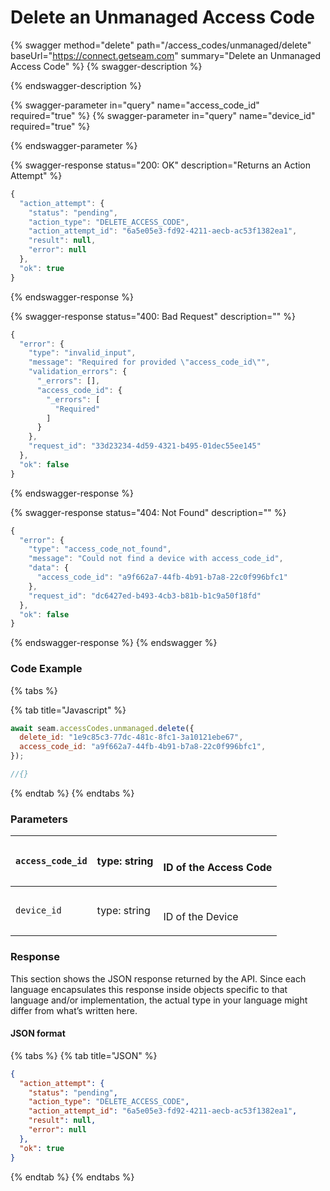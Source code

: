 # Delete an Unmanaged Access Code

{% swagger method="delete" path="/access_codes/unmanaged/delete" baseUrl="https://connect.getseam.com" summary="Delete an Unmanaged Access Code" %}
{% swagger-description %}

{% endswagger-description %}

{% swagger-parameter in="query" name="access_code_id" required="true" %}
{% swagger-parameter in="query" name="device_id" required="true" %}

{% endswagger-parameter %}

{% swagger-response status="200: OK" description="Returns an Action Attempt" %}

```javascript
{
  "action_attempt": {
    "status": "pending",
    "action_type": "DELETE_ACCESS_CODE",
    "action_attempt_id": "6a5e05e3-fd92-4211-aecb-ac53f1382ea1",
    "result": null,
    "error": null
  },
  "ok": true
}
```

{% endswagger-response %}

{% swagger-response status="400: Bad Request" description="" %}

```javascript
{
  "error": {
    "type": "invalid_input",
    "message": "Required for provided \"access_code_id\"",
    "validation_errors": {
      "_errors": [],
      "access_code_id": {
        "_errors": [
          "Required"
        ]
      }
    },
    "request_id": "33d23234-4d59-4321-b495-01dec55ee145"
  },
  "ok": false
}
```

{% endswagger-response %}

{% swagger-response status="404: Not Found" description="" %}

```javascript
{
  "error": {
    "type": "access_code_not_found",
    "message": "Could not find a device with access_code_id",
    "data": {
      "access_code_id": "a9f662a7-44fb-4b91-b7a8-22c0f996bfc1"
    },
    "request_id": "dc6427ed-b493-4cb3-b81b-b1c9a50f18fd"
  },
  "ok": false
}
```

{% endswagger-response %}
{% endswagger %}

### Code Example

{% tabs %}

{% tab title="Javascript" %}

```javascript
await seam.accessCodes.unmanaged.delete({
  delete_id: "1e9c85c3-77dc-481c-8fc1-3a10121ebe67",
  access_code_id: "a9f662a7-44fb-4b91-b7a8-22c0f996bfc1",
});

//{}
```

{% endtab %}
{% endtabs %}

### Parameters

| `access_code_id` | type: string | <p><br>ID of the Access Code</p> |
| ---------------- | ------------ | -------------------------------- |
| `device_id`      | type: string | <p><br>ID of the Device</p>      |

### Response

This section shows the JSON response returned by the API. Since each language encapsulates this response inside objects specific to that language and/or implementation, the actual type in your language might differ from what’s written here.

#### JSON format

{% tabs %}
{% tab title="JSON" %}

```json
{
  "action_attempt": {
    "status": "pending",
    "action_type": "DELETE_ACCESS_CODE",
    "action_attempt_id": "6a5e05e3-fd92-4211-aecb-ac53f1382ea1",
    "result": null,
    "error": null
  },
  "ok": true
}
```

{% endtab %}
{% endtabs %}
